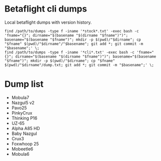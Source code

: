 # Betaflight cli dumps
Local betaflight dumps with version history.

```
find /path/to/dumps -type f -iname '*stock*.txt' -exec bash -c 'fname="{}"; dirname="$(basename "$(dirname "$fname")")"; basename="$(basename "$fname")"; mkdir -p $(pwd)/"$dirname"; cp "$fname" $(pwd)/"$dirname"/"$basename"; git add *; git commit -m "$basename";' \;
find /path/to/dumps -type f -iname '*cli*.txt' -exec bash -c 'fname="{}"; dirname="$(basename "$(dirname "$fname")")"; basename="$(basename "$fname")"; mkdir -p $(pwd)/"$dirname"; cp "$fname" $(pwd)/"$dirname"/dump.txt; git add *; git commit -m "$basename";' \;
```

# Dump list
* Mobula7
* Nazgul5 v2
* Pavo25
* PinkyCrux
* Thinking P16
* UZ-65
* Alpha A85 HD
* Baby Nazgul
* Crux3
* Foxwhoop 25
* Mobeetle6
* Mobula6
